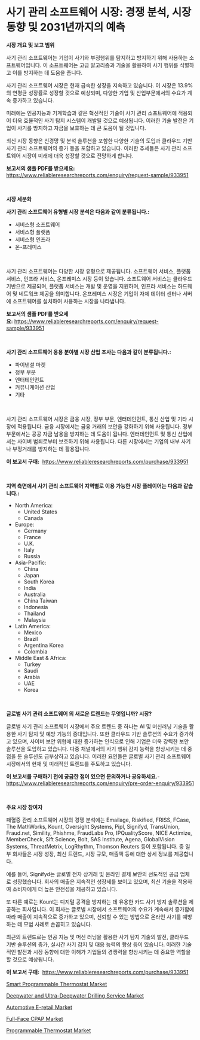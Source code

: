 <p><h1>사기 관리 소프트웨어 시장: 경쟁 분석, 시장 동향 및 2031년까지의 예측</h1></p><p><strong>시장 개요 및 보고 범위</strong></p>
<p><p>사기 관리 소프트웨어는 기업이 사기와 부정행위를 탐지하고 방지하기 위해 사용하는 소프트웨어입니다. 이 소프트웨어는 고급 알고리즘과 기술을 활용하여 사기 행위를 식별하고 이를 방지하는 데 도움을 줍니다. </p><p>사기 관리 소프트웨어 시장은 현재 급속한 성장을 지속하고 있습니다. 이 시장은 13.9%의 연평균 성장률로 성장할 것으로 예상되며, 다양한 기업 및 산업부문에서의 수요가 계속 증가하고 있습니다. </p><p>미래에는 인공지능과 기계학습과 같은 혁신적인 기술이 사기 관리 소프트웨어에 적용되어 더욱 효율적인 사기 탐지 시스템이 개발될 것으로 예상됩니다. 이러한 기술 발전은 기업이 사기를 방지하고 자금을 보호하는 데 큰 도움이 될 것입니다.</p><p>최신 시장 동향은 신경망 및 분석 솔루션을 포함한 다양한 기술의 도입과 클라우드 기반 사기 관리 소프트웨어의 증가 등을 포함하고 있습니다. 이러한 추세들은 사기 관리 소프트웨어 시장이 미래에 더욱 성장할 것으로 전망하게 합니다.</p></p>
<p><strong>보고서의 샘플 PDF를 받으세요:</strong> <a href="https://www.reliableresearchreports.com/enquiry/request-sample/933951">https://www.reliableresearchreports.com/enquiry/request-sample/933951</a></p>
<p>&nbsp;</p>
<p><strong>시장 세분화</strong></p>
<p><strong>사기 관리 소프트웨어 유형별 시장 분석은 다음과 같이 분류됩니다.:</strong></p>
<p><ul><li>서비스형 소프트웨어</li><li>서비스형 플랫폼</li><li>서비스형 인프라</li><li>온-프레미스</li></ul></p>
<p>&nbsp;</p>
<p><p>사기 관리 소프트웨어는 다양한 시장 유형으로 제공됩니다. 소프트웨어 서비스, 플랫폼 서비스, 인프라 서비스, 온프레미스 시장 등이 있습니다. 소프트웨어 서비스는 클라우드 기반으로 제공되며, 플랫폼 서비스는 개발 및 운영을 지원하며, 인프라 서비스는 하드웨어 및 네트워크 제공을 의미합니다. 온프레미스 시장은 기업이 자체 데이터 센터나 서버에 소프트웨어를 설치하여 사용하는 시장을 나타냅니다.</p></p>
<p><strong>보고서의 샘플 PDF를 받으세요:</strong>&nbsp;<a href="https://www.reliableresearchreports.com/enquiry/request-sample/933951">https://www.reliableresearchreports.com/enquiry/request-sample/933951</a></p>
<p>&nbsp;</p>
<p><strong> 사기 관리 소프트웨어 응용 분야별 시장 산업 조사는 다음과 같이 분류됩니다.:</strong></p>
<p><ul><li>파이낸셜 마켓</li><li>정부 부문</li><li>엔터테인먼트</li><li>커뮤니케이션 산업</li><li>기타</li></ul></p>
<p>&nbsp;</p>
<p><p>사기 관리 소프트웨어 시장은 금융 시장, 정부 부문, 엔터테인먼트, 통신 산업 및 기타 시장에 적용됩니다. 금융 시장에서는 금융 거래의 보안을 강화하기 위해 사용됩니다. 정부 부문에서는 공공 자금 남용을 방지하는 데 도움이 됩니다. 엔터테인먼트 및 통신 산업에서는 사이버 범죄로부터 보호하기 위해 사용됩니다. 다른 시장에서는 기업의 내부 사기나 부정거래를 방지하는 데 활용됩니다.</p></p>
<p><strong>이 보고서 구매:</strong>&nbsp; <a href="https://www.reliableresearchreports.com/purchase/933951">https://www.reliableresearchreports.com/purchase/933951</a></p>
<p>&nbsp;</p>
<p><strong>지역 측면에서 사기 관리 소프트웨어 지역별로 이용 가능한 시장 플레이어는 다음과 같습니다.:</strong></p>
<p><ul>
    <li>
        North America:
        <ul>
            <li>United States</li>
            <li>Canada</li>
        </ul>
    </li>
    <li>
        Europe:
        <ul>
            <li>Germany</li>
            <li>France</li>
            <li>U.K.</li>
            <li>Italy</li>
            <li>Russia</li>
        </ul>
    </li>
    <li>
        Asia-Pacific:
        <ul>
            <li>China</li>
            <li>Japan</li>
            <li>South Korea</li>
            <li>India</li>
            <li>Australia</li>
            <li>China Taiwan</li>
            <li>Indonesia</li>
            <li>Thailand</li>
            <li>Malaysia</li>
        </ul>
    </li>
    <li>
        Latin America:
        <ul>
            <li>Mexico</li>
            <li>Brazil</li>
            <li>Argentina Korea</li>
            <li>Colombia</li>
        </ul>
    </li>
    <li>
        Middle East & Africa:
        <ul>
            <li>Turkey</li>
            <li>Saudi</li>
            <li>Arabia</li>
            <li>UAE</li>
            <li>Korea</li>
        </ul>
    </li>
    </ul></p>
<p>&nbsp;</p>
<p><strong>글로벌 사기 관리 소프트웨어 의 새로운 트렌드는 무엇입니까? 시장?</strong></p>
<p><p>글로벌 사기 관리 소프트웨어 시장에서 주요 트렌드 중 하나는 AI 및 머신러닝 기술을 활용한 사기 탐지 및 예방 기능의 증대입니다. 또한 클라우드 기반 솔루션의 수요가 증가하고 있으며, 사이버 보안 위협에 대한 증가하는 인식으로 인해 기업은 더욱 강력한 보안 솔루션을 도입하고 있습니다. 다중 채널에서의 사기 행위 감지 능력을 향상시키는 데 중점을 둔 솔루션도 급부상하고 있습니다. 이러한 요인들은 글로벌 사기 관리 소프트웨어 시장에서의 현재 및 미래적인 트렌드를 주도하고 있습니다.</p></p>
<p><strong>이 보고서를 구매하기 전에 궁금한 점이 있으면 문의하거나 공유하세요.</strong>- <a href="https://www.reliableresearchreports.com/enquiry/pre-order-enquiry/933951">https://www.reliableresearchreports.com/enquiry/pre-order-enquiry/933951</a></p>
<p>&nbsp;</p>
<p><strong>주요 시장 참여자</strong></p>
<p><p>패혈증 관리 소프트웨어 시장의 경쟁 분석에는 Emailage, Riskified, FRISS, FCase, The MathWorks, Kount, Oversight Systems, Pipl, Signifyd, TransUnion, Fraud.net, Simility, Phishme, FraudLabs Pro, IPQualityScore, NICE Actimize, MemberCheck, Sift Science, Bolt, SAS Institute, Agena, GlobalVision Systems, ThreatMetrix, LogRhythm, Thomson Reuters 등이 포함됩니다. 중 일부 회사들은 시장 성장, 최신 트렌드, 시장 규모, 매출액 등에 대한 상세 정보를 제공합니다.</p><p>예를 들어, Signifyd는 글로벌 전자 상거래 및 온라인 결제 보안의 선도적인 공급 업체로 성장했습니다. 회사의 매출은 지속적인 성장세를 보이고 있으며, 최신 기술을 적용하여 소비자에게 더 높은 안전성을 제공하고 있습니다.</p><p>또 다른 예로는 Kount는 디지털 공격을 방지하는 데 유용한 카드 사기 방지 솔루션을 제공하는 회사입니다. 이 회사는 글로벌 시장에서 소프트웨어의 수요가 계속해서 증가함에 따라 매출이 지속적으로 증가하고 있으며, 신뢰할 수 있는 방법으로 온라인 사기를 예방하는 데 모범 사례로 손꼽히고 있습니다.</p><p>최근의 트렌드로는 인공 지능 및 머신 러닝을 활용한 사기 탐지 기술의 발전, 클라우드 기반 솔루션의 증가, 실시간 사기 감지 및 대응 능력의 향상 등이 있습니다. 이러한 기술적인 발전과 시장 동향에 대한 이해가 기업들의 경쟁력을 향상시키는 데 중요한 역할을 할 것으로 예상됩니다.</p></p>
<p><strong>이 보고서 구매:</strong>&nbsp;&nbsp;<a href="https://www.reliableresearchreports.com/purchase/933951">https://www.reliableresearchreports.com/purchase/933951</a></p>
<p><p><a href="https://view.publitas.com/reportprime-1/smart-programmable-thermostat-market-research-report-reveals-the-latest-trends-and-opportunities-of-this-market-for-period-from-2024-2031/">Smart Programmable Thermostat Market</a></p><p><a href="https://github.com/nicoletavirag/Market-Research-Report-List-2/blob/main/deepwater-and-ultra-deepwater-drilling-service-market.md">Deepwater and Ultra-Deepwater Drilling Service Market</a></p><p><a href="https://github.com/mauripalmi/Market-Research-Report-List-2/blob/main/automotive-e-retail-market.md">Automotive E-retail Market</a></p><p><a href="https://circular-yam-9b9.notion.site/Global-Full-Face-CPAP-Market-Size-and-Market-Trends-Insights-and-Projections-from-2024-to-2031-60107a05536f4f6dbccb70fcb8e6d82a">Full-Face CPAP Market</a></p><p><a href="https://view.publitas.com/reportprime-1/programmable-thermostat-market-size-growth-outlook-from-2024-to-2031-projecting-at-markets-trends-analysis-by-application-regional-outlook-and-revenue/">Programmable Thermostat Market</a></p></p>
